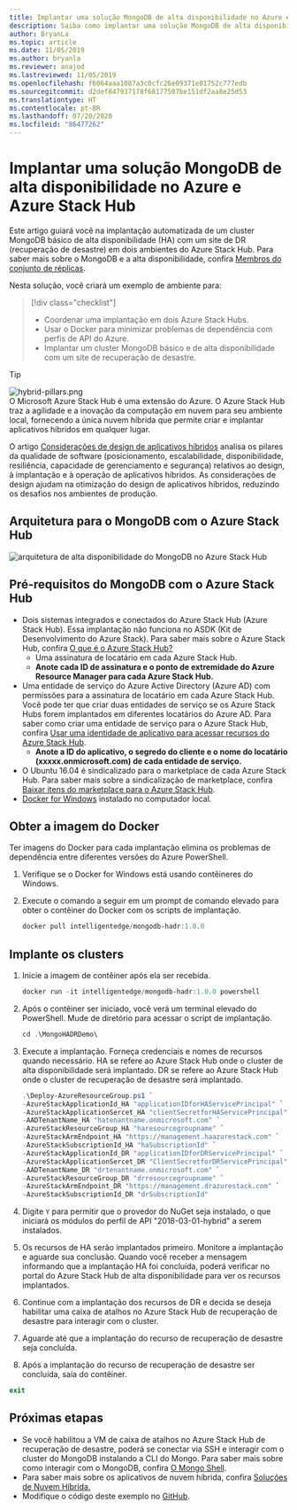 ```yaml
---
title: Implantar uma solução MongoDB de alta disponibilidade no Azure e Azure Stack Hub
description: Saiba como implantar uma solução MongoDB de alta disponibilidade no Azure e Azure Stack Hub
author: BryanLa
ms.topic: article
ms.date: 11/05/2019
ms.author: bryanla
ms.reviewer: anajod
ms.lastreviewed: 11/05/2019
ms.openlocfilehash: f6064aaa1087a3c0cfc26e09371e81752c777edb
ms.sourcegitcommit: d2def847937178f68177507be151df2aa8e25d53
ms.translationtype: HT
ms.contentlocale: pt-BR
ms.lasthandoff: 07/20/2020
ms.locfileid: "86477262"
---
```

# <a name="deploy-a-highly-available-mongodb-solution-to-azure-and-azure-stack-hub"></a>Implantar uma solução MongoDB de alta disponibilidade no Azure e Azure Stack Hub

Este artigo guiará você na implantação automatizada de um cluster MongoDB básico de alta disponibilidade (HA) com um site de DR (recuperação de desastre) em dois ambientes do Azure Stack Hub. Para saber mais sobre o MongoDB e a alta disponibilidade, confira [Membros do conjunto de réplicas](https://docs.mongodb.com/manual/core/replica-set-members/).

Nesta solução, você criará um exemplo de ambiente para:

> [!div class="checklist"]
> - Coordenar uma implantação em dois Azure Stack Hubs.
> - Usar o Docker para minimizar problemas de dependência com perfis de API do Azure.
> - Implantar um cluster MongoDB básico e de alta disponibilidade com um site de recuperação de desastre.

> [!Tip]  
> ![hybrid-pillars.png](./media/solution-deployment-guide-cross-cloud-scaling/hybrid-pillars.png)  
> O Microsoft Azure Stack Hub é uma extensão do Azure. O Azure Stack Hub traz a agilidade e a inovação da computação em nuvem para seu ambiente local, fornecendo a única nuvem híbrida que permite criar e implantar aplicativos híbridos em qualquer lugar.  
> 
> O artigo [Considerações de design de aplicativos híbridos](overview-app-design-considerations.md) analisa os pilares da qualidade de software (posicionamento, escalabilidade, disponibilidade, resiliência, capacidade de gerenciamento e segurança) relativos ao design, à implantação e à operação de aplicativos híbridos. As considerações de design ajudam na otimização do design de aplicativos híbridos, reduzindo os desafios nos ambientes de produção.

## <a name="architecture-for-mongodb-with-azure-stack-hub"></a>Arquitetura para o MongoDB com o Azure Stack Hub

![arquitetura de alta disponibilidade do MongoDB no Azure Stack Hub](media/solution-deployment-guide-mongodb-ha/image1.png)

## <a name="prerequisites-for-mongodb-with-azure-stack-hub"></a>Pré-requisitos do MongoDB com o Azure Stack Hub

- Dois sistemas integrados e conectados do Azure Stack Hub (Azure Stack Hub). Essa implantação não funciona no ASDK (Kit de Desenvolvimento do Azure Stack). Para saber mais sobre o Azure Stack Hub, confira [O que é o Azure Stack Hub?](https://azure.microsoft.com/products/azure-stack/hub/)
  - Uma assinatura de locatário em cada Azure Stack Hub. 
  - **Anote cada ID de assinatura e o ponto de extremidade do Azure Resource Manager para cada Azure Stack Hub.**
- Uma entidade de serviço do Azure Active Directory (Azure AD) com permissões para a assinatura de locatário em cada Azure Stack Hub. Você pode ter que criar duas entidades de serviço se os Azure Stack Hubs forem implantados em diferentes locatários do Azure AD. Para saber como criar uma entidade de serviço para o Azure Stack Hub, confira [Usar uma identidade de aplicativo para acessar recursos do Azure Stack Hub](/azure-stack/user/azure-stack-create-service-principals).
  - **Anote a ID do aplicativo, o segredo do cliente e o nome do locatário (xxxxx.onmicrosoft.com) de cada entidade de serviço.**
- O Ubuntu 16.04 é sindicalizado para o marketplace de cada Azure Stack Hub. Para saber mais sobre a sindicalização de marketplace, confira [Baixar itens do marketplace para o Azure Stack Hub](/azure-stack/operator/azure-stack-download-azure-marketplace-item).
- [Docker for Windows](https://docs.docker.com/docker-for-windows/) instalado no computador local.

## <a name="get-the-docker-image"></a>Obter a imagem do Docker

Ter imagens do Docker para cada implantação elimina os problemas de dependência entre diferentes versões do Azure PowerShell.

1. Verifique se o Docker for Windows está usando contêineres do Windows.
2. Execute o comando a seguir em um prompt de comando elevado para obter o contêiner do Docker com os scripts de implantação.

    ```powershell  
    docker pull intelligentedge/mongodb-hadr:1.0.0
    ```

## <a name="deploy-the-clusters"></a>Implante os clusters

1. Inicie a imagem de contêiner após ela ser recebida.

    ```powershell  
    docker run -it intelligentedge/mongodb-hadr:1.0.0 powershell
    ```

2. Após o contêiner ser iniciado, você verá um terminal elevado do PowerShell. Mude de diretório para acessar o script de implantação.

    ```powershell  
    cd .\MongoHADRDemo\
    ```

3. Execute a implantação. Forneça credenciais e nomes de recursos quando necessário. HA se refere ao Azure Stack Hub onde o cluster de alta disponibilidade será implantado. DR se refere ao Azure Stack Hub onde o cluster de recuperação de desastre será implantado.

    ```powershell
    .\Deploy-AzureResourceGroup.ps1 `
    -AzureStackApplicationId_HA "applicationIDforHAServicePrincipal" `
    -AzureStackApplicationSercet_HA "clientSecretforHAServicePrincipal" `
    -AADTenantName_HA "hatenantname.onmicrosoft.com" `
    -AzureStackResourceGroup_HA "haresourcegroupname" `
    -AzureStackArmEndpoint_HA "https://management.haazurestack.com" `
    -AzureStackSubscriptionId_HA "haSubscriptionId" `
    -AzureStackApplicationId_DR "applicationIDforDRServicePrincipal" `
    -AzureStackApplicationSercet_DR "ClientSecretforDRServicePrincipal" `
    -AADTenantName_DR "drtenantname.onmicrosoft.com" `
    -AzureStackResourceGroup_DR "drresourcegroupname" `
    -AzureStackArmEndpoint_DR "https://management.drazurestack.com" `
    -AzureStackSubscriptionId_DR "drSubscriptionId"
    ```

4. Digite `Y` para permitir que o provedor do NuGet seja instalado, o que iniciará os módulos do perfil de API "2018-03-01-hybrid" a serem instalados.

5. Os recursos de HA serão implantados primeiro. Monitore a implantação e aguarde sua conclusão. Quando você receber a mensagem informando que a implantação HA foi concluída, poderá verificar no portal do Azure Stack Hub de alta disponibilidade para ver os recursos implantados.

6. Continue com a implantação dos recursos de DR e decida se deseja habilitar uma caixa de atalhos no Azure Stack Hub de recuperação de desastre para interagir com o cluster.

7. Aguarde até que a implantação do recurso de recuperação de desastre seja concluída.

8. Após a implantação do recurso de recuperação de desastre ser concluída, saia do contêiner.

  ```powershell
  exit
  ```

## <a name="next-steps"></a>Próximas etapas

- Se você habilitou a VM de caixa de atalhos no Azure Stack Hub de recuperação de desastre, poderá se conectar via SSH e interagir com o cluster do MongoDB instalando a CLI do Mongo. Para saber mais sobre como interagir com o MongoDB, confira [O Mongo Shell](https://docs.mongodb.com/manual/mongo/).
- Para saber mais sobre os aplicativos de nuvem híbrida, confira [Soluções de Nuvem Híbrida.](https://aka.ms/azsdevtutorials)
- Modifique o código deste exemplo no [GitHub](https://github.com/Azure-Samples/azure-intelligent-edge-patterns).
